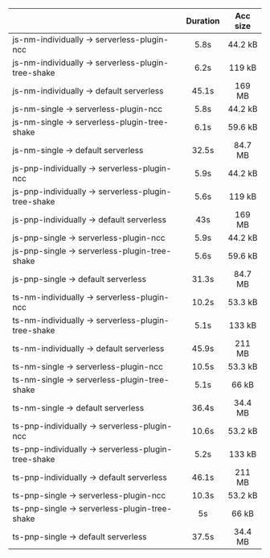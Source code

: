 |                                                     | Duration | Acc size |
| :-------------------------------------------------- | :------: | :------: |
| js-nm-individually -> serverless-plugin-ncc         |   5.8s   |  44.2 kB |
| js-nm-individually -> serverless-plugin-tree-shake  |   6.2s   |  119 kB  |
| js-nm-individually -> default serverless            |   45.1s  |  169 MB  |
| js-nm-single -> serverless-plugin-ncc               |   5.8s   |  44.2 kB |
| js-nm-single -> serverless-plugin-tree-shake        |   6.1s   |  59.6 kB |
| js-nm-single -> default serverless                  |   32.5s  |  84.7 MB |
| js-pnp-individually -> serverless-plugin-ncc        |   5.9s   |  44.2 kB |
| js-pnp-individually -> serverless-plugin-tree-shake |   5.6s   |  119 kB  |
| js-pnp-individually -> default serverless           |    43s   |  169 MB  |
| js-pnp-single -> serverless-plugin-ncc              |   5.9s   |  44.2 kB |
| js-pnp-single -> serverless-plugin-tree-shake       |   5.6s   |  59.6 kB |
| js-pnp-single -> default serverless                 |   31.3s  |  84.7 MB |
| ts-nm-individually -> serverless-plugin-ncc         |   10.2s  |  53.3 kB |
| ts-nm-individually -> serverless-plugin-tree-shake  |   5.1s   |  133 kB  |
| ts-nm-individually -> default serverless            |   45.9s  |  211 MB  |
| ts-nm-single -> serverless-plugin-ncc               |   10.5s  |  53.3 kB |
| ts-nm-single -> serverless-plugin-tree-shake        |   5.1s   |   66 kB  |
| ts-nm-single -> default serverless                  |   36.4s  |  34.4 MB |
| ts-pnp-individually -> serverless-plugin-ncc        |   10.6s  |  53.2 kB |
| ts-pnp-individually -> serverless-plugin-tree-shake |   5.2s   |  133 kB  |
| ts-pnp-individually -> default serverless           |   46.1s  |  211 MB  |
| ts-pnp-single -> serverless-plugin-ncc              |   10.3s  |  53.2 kB |
| ts-pnp-single -> serverless-plugin-tree-shake       |    5s    |   66 kB  |
| ts-pnp-single -> default serverless                 |   37.5s  |  34.4 MB |